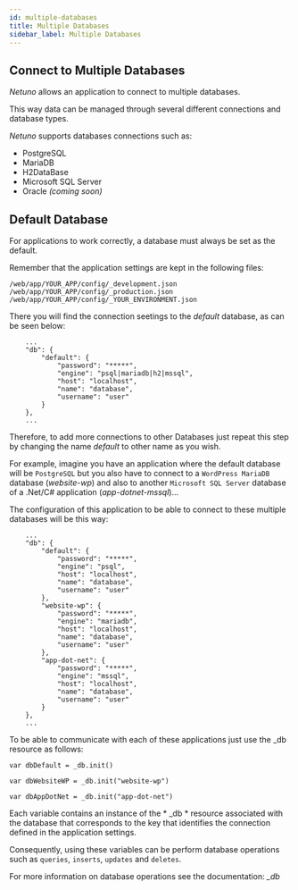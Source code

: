```yaml
---
id: multiple-databases
title: Multiple Databases
sidebar_label: Multiple Databases
---
```


## Connect to Multiple Databases

_Netuno_ allows an application to connect to multiple databases.

This way data can be managed through several different connections and database types.

_Netuno_ supports databases connections such as:

- PostgreSQL
- MariaDB
- H2DataBase
- Microsoft SQL Server
- Oracle _(coming soon)_

## Default Database

For applications to work correctly, a database must always be set as the default.

Remember that the application settings are kept in the following files:

```
/web/app/YOUR_APP/config/_development.json
/web/app/YOUR_APP/config/_production.json
/web/app/YOUR_APP/config/_YOUR_ENVIRONMENT.json
```

There you will find the connection seetings to the _default_ database, as can be seen below:

```
    ...
    "db": {
        "default": {
            "password": "*****",
            "engine": "psql|mariadb|h2|mssql",
            "host": "localhost",
            "name": "database",
            "username": "user"
        }
    },
    ...
```

Therefore, to add more connections to other Databases just repeat this step by changing the name _default_ to other name as you wish.

For example, imagine you have an application where the default database will be `PostgreSQL` but you also have to connect to a `WordPress MariaDB` database (_website-wp_) and also to another `Microsoft SQL Server` database of a .Net/C# application (_app-dotnet-mssql_)...

The configuration of this application to be able to connect to these multiple databases will be this way:

```
    ...
    "db": {
        "default": {
            "password": "*****",
            "engine": "psql",
            "host": "localhost",
            "name": "database",
            "username": "user"
        },
        "website-wp": {
            "password": "*****",
            "engine": "mariadb",
            "host": "localhost",
            "name": "database",
            "username": "user"
        },
        "app-dot-net": {
            "password": "*****",
            "engine": "mssql",
            "host": "localhost",
            "name": "database",
            "username": "user"
        }
    },
    ...
```

To be able to communicate with each of these applications just use the _db resource as follows:

```
var dbDefault = _db.init()

var dbWebsiteWP = _db.init("website-wp")

var dbAppDotNet = _db.init("app-dot-net")
```

Each variable contains an instance of the * _db * resource associated with the database that corresponds to the key that identifies the connection defined in the application settings.

Consequently, using these variables can be perform database operations such as `queries`, `inserts`, `updates` and `deletes`.

For more information on database operations see the documentation: *_db*
